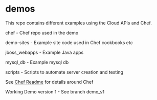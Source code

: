 demos
=====
This repo contains different examples using the Cloud APIs and Chef.

chef - Chef repo used in the demo

demo-sites - Example site code used in Chef cookbooks etc

jboss_webapps - Example Java apps

mysql_db - Example mysql db

scripts - Scripts to automate server creation and testing

See [Chef Readme](./chef/README.md) for details around Chef

Working Demo version 1  - See branch demo_v1

